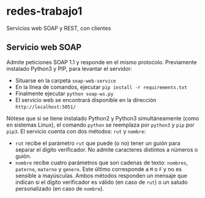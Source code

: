 # redes-trabajo1
Servicios web SOAP y REST, con clientes

## Servicio web SOAP
Admite peticiones SOAP 1.1 y responde en el mismo protocolo. Previamente instalado Python3 y PIP, para levantar el servidor:
* Situarse en la carpeta `soap-web-service`
* En la línea de comandos, ejecutar `pip install -r requirements.txt`
* Finalmente ejecutar `python soap-ws.py`
* El servicio web se encontrará disponible en la dirección `http://localhost:5051/`

Nótese que si se tiene instalado Python2 y Python3 simultáneamente (como en sistemas Linux), el comando `python` se reemplaza por `python3` y `pip` por `pip3`.
El servicio cuenta con dos métodos: `rut` y `nombre`:
* `rut` recibe el parámetro `rut` que puede (o no) tener un guión para separar el dígito verificador. No admite caracteres distintos a números o guión.
* `nombre` recibe cuatro parámetros que son cadenas de texto: `nombres`, `paterno`, `materno` y `genero`. Este último corresponde a `M` o `F` y no es sensible a mayúsculas.
Ambos métodos responden un mensaje que indican si el dígito verificador es válido (en caso de `rut`) o un saludo personalizado (en caso de `nombre`).
